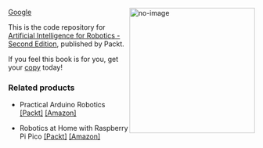 <a href="https://www.packtpub.com/product/artificial-intelligence-for-robotics-second-edition/9781805129592"><img src="https://content.packt.com/B19846/cover_image_small.jpg" alt="no-image" height="256px" align="right"></a>

<a href="wwww.bing.com">Google</a>

This is the code repository for [Artificial Intelligence for Robotics - Second Edition](https://www.packtpub.com/product/artificial-intelligence-for-robotics-second-edition/9781805129592), published by Packt.


If you feel this book is for you, get your [copy](https://www.amazon.com/Artificial-Intelligence-Robotics-intelligent-techniques-ebook/dp/B0CRDWMW5R) today!



### Related products
* Practical Arduino Robotics [[Packt]](https://www.packtpub.com/product/practical-arduino-robotics/9781804613177) [[Amazon]](https://www.amazon.in/dp/1804613177)

* Robotics at Home with Raspberry Pi Pico [[Packt]](https://www.packtpub.com/product/robotics-at-home-with-raspberry-pi-pico/9781803246079) [[Amazon]](https://www.amazon.in/dp/1803246073)

